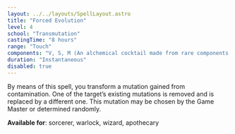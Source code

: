```yaml
---
layout: ../../layouts/SpellLayout.astro
title: "Forced Evolution"
level: 4
school: "Transmutation"
castingTime: "8 hours"
range: "Touch"
components: "V, S, M (An alchemical cocktail made from rare components and delerium dust worth 250 gold, which the target consumes as part of the spell)"
duration: "Instantaneous"
disabled: true
---
```


By means of this spell, you transform a mutation gained from contamination. One of the target’s existing mutations is removed and is replaced by a different one. This mutation may be chosen by the Game Master or determined randomly.

**Available for**: sorcerer, warlock, wizard, apothecary
